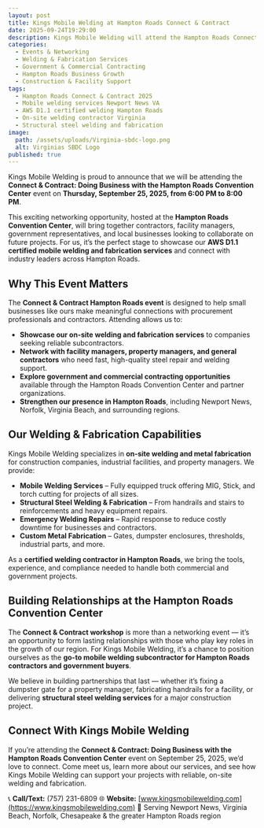 ```yaml
---
layout: post
title: Kings Mobile Welding at Hampton Roads Connect & Contract
date: 2025-09-24T19:29:00
description: Kings Mobile Welding will attend the Hampton Roads Connect & Contract 2025 event to showcase AWS D1.1 certified mobile welding & fabrication services.
categories:
  - Events & Networking
  - Welding & Fabrication Services
  - Government & Commercial Contracting
  - Hampton Roads Business Growth
  - Construction & Facility Support
tags:
  - Hampton Roads Connect & Contract 2025
  - Mobile welding services Newport News VA
  - AWS D1.1 certified welding Hampton Roads
  - On-site welding contractor Virginia
  - Structural steel welding and fabrication
image:
  path: /assets/uploads/Virginia-sbdc-logo.png
  alt: Virginias SBDC Logo
published: true
---
```

Kings Mobile Welding is proud to announce that we will be attending the **Connect & Contract: Doing Business with the Hampton Roads Convention Center** event on **Thursday, September 25, 2025, from 6:00 PM to 8:00 PM**.

This exciting networking opportunity, hosted at the **Hampton Roads Convention Center**, will bring together contractors, facility managers, government representatives, and local businesses looking to collaborate on future projects. For us, it’s the perfect stage to showcase our **AWS D1.1 certified mobile welding and fabrication services** and connect with industry leaders across Hampton Roads.

## Why This Event Matters

The **Connect & Contract Hampton Roads event** is designed to help small businesses like ours make meaningful connections with procurement professionals and contractors. Attending allows us to:

- **Showcase our on-site welding and fabrication services** to companies seeking reliable subcontractors.
- **Network with facility managers, property managers, and general contractors** who need fast, high-quality steel repair and welding support.
- **Explore government and commercial contracting opportunities** available through the Hampton Roads Convention Center and partner organizations.
- **Strengthen our presence in Hampton Roads**, including Newport News, Norfolk, Virginia Beach, and surrounding regions.

## Our Welding & Fabrication Capabilities

Kings Mobile Welding specializes in **on-site welding and metal fabrication** for construction companies, industrial facilities, and property managers. We provide:

- **Mobile Welding Services** – Fully equipped truck offering MIG, Stick, and torch cutting for projects of all sizes.
- **Structural Steel Welding & Fabrication** – From handrails and stairs to reinforcements and heavy equipment repairs.
- **Emergency Welding Repairs** – Rapid response to reduce costly downtime for businesses and contractors.
- **Custom Metal Fabrication** – Gates, dumpster enclosures, thresholds, industrial parts, and more.

As a **certified welding contractor in Hampton Roads**, we bring the tools, experience, and compliance needed to handle both commercial and government projects.

## Building Relationships at the Hampton Roads Convention Center

The **Connect & Contract workshop** is more than a networking event — it’s an opportunity to form lasting relationships with those who play key roles in the growth of our region. For Kings Mobile Welding, it’s a chance to position ourselves as the **go-to mobile welding subcontractor for Hampton Roads contractors and government buyers**.

We believe in building partnerships that last — whether it’s fixing a dumpster gate for a property manager, fabricating handrails for a facility, or delivering **structural steel welding services** for a major construction project.

## Connect With Kings Mobile Welding

If you’re attending the **Connect & Contract: Doing Business with the Hampton Roads Convention Center** event on September 25, 2025, we’d love to connect. Come meet us, learn more about our services, and see how Kings Mobile Welding can support your projects with reliable, on-site welding and fabrication.

📞 **Call/Text:** (757) 231-6809
🌐 **Website:** [www.kingsmobilewelding.com](https://www.kingsmobilewelding.com)
📍 Serving Newport News, Virginia Beach, Norfolk, Chesapeake & the greater Hampton Roads region
